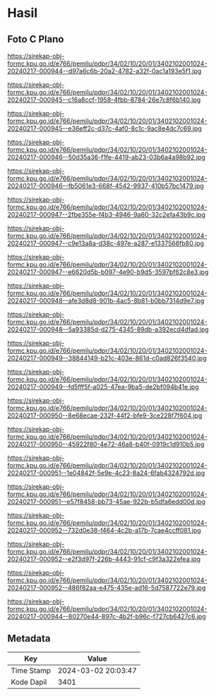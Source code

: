 # Hasil

## Foto C Plano

https://sirekap-obj-formc.kpu.go.id/e766/pemilu/pdpr/34/02/10/20/01/3402102001024-20240217-000944--d97a6c6b-20a2-4782-a32f-0ac1a193e5f1.jpg

https://sirekap-obj-formc.kpu.go.id/e766/pemilu/pdpr/34/02/10/20/01/3402102001024-20240217-000945--c16a8ccf-1958-4fbb-8784-26e7c8f6b140.jpg

https://sirekap-obj-formc.kpu.go.id/e766/pemilu/pdpr/34/02/10/20/01/3402102001024-20240217-000945--e36eff2c-d37c-4af0-8c1c-9ac8e4dc7c69.jpg

https://sirekap-obj-formc.kpu.go.id/e766/pemilu/pdpr/34/02/10/20/01/3402102001024-20240217-000946--50d35a36-f1fe-4419-ab23-03b6a4a98b92.jpg

https://sirekap-obj-formc.kpu.go.id/e766/pemilu/pdpr/34/02/10/20/01/3402102001024-20240217-000946--fb5061e3-668f-4542-9937-410b57bc1479.jpg

https://sirekap-obj-formc.kpu.go.id/e766/pemilu/pdpr/34/02/10/20/01/3402102001024-20240217-000947--2fbe355e-f4b3-4946-9a60-32c2efa43b9c.jpg

https://sirekap-obj-formc.kpu.go.id/e766/pemilu/pdpr/34/02/10/20/01/3402102001024-20240217-000947--c9e13a8a-d38c-497e-a287-e1337566fb80.jpg

https://sirekap-obj-formc.kpu.go.id/e766/pemilu/pdpr/34/02/10/20/01/3402102001024-20240217-000947--e6620d5b-b097-4e90-b9d5-3597bf62c8e3.jpg

https://sirekap-obj-formc.kpu.go.id/e766/pemilu/pdpr/34/02/10/20/01/3402102001024-20240217-000948--afe3d8d8-901b-4ac5-8b81-b0bb7314d9e7.jpg

https://sirekap-obj-formc.kpu.go.id/e766/pemilu/pdpr/34/02/10/20/01/3402102001024-20240217-000948--5a93385d-d275-4345-89db-a392ecd4dfad.jpg

https://sirekap-obj-formc.kpu.go.id/e766/pemilu/pdpr/34/02/10/20/01/3402102001024-20240217-000949--38844149-b21c-403e-861d-c0ad826f3540.jpg

https://sirekap-obj-formc.kpu.go.id/e766/pemilu/pdpr/34/02/10/20/01/3402102001024-20240217-000949--fd5fff5f-a025-47ea-9ba5-de2bf094b41e.jpg

https://sirekap-obj-formc.kpu.go.id/e766/pemilu/pdpr/34/02/10/20/01/3402102001024-20240217-000950--8e68ecae-232f-44f2-bfe9-3ce228f7f604.jpg

https://sirekap-obj-formc.kpu.go.id/e766/pemilu/pdpr/34/02/10/20/01/3402102001024-20240217-000950--45922f80-4e72-46a8-b40f-0919c1d910b5.jpg

https://sirekap-obj-formc.kpu.go.id/e766/pemilu/pdpr/34/02/10/20/01/3402102001024-20240217-000951--1e04842f-5e9e-4c23-8a24-6fab4324792d.jpg

https://sirekap-obj-formc.kpu.go.id/e766/pemilu/pdpr/34/02/10/20/01/3402102001024-20240217-000951--e57f8458-bb73-45ae-922b-b5dfa6edd00d.jpg

https://sirekap-obj-formc.kpu.go.id/e766/pemilu/pdpr/34/02/10/20/01/3402102001024-20240217-000952--732d0e38-f464-4c2b-a17b-7cae4ccff081.jpg

https://sirekap-obj-formc.kpu.go.id/e766/pemilu/pdpr/34/02/10/20/01/3402102001024-20240217-000952--e2f3d97f-226b-4443-91cf-c9f3a322efea.jpg

https://sirekap-obj-formc.kpu.go.id/e766/pemilu/pdpr/34/02/10/20/01/3402102001024-20240217-000952--486f82aa-e475-435e-ad16-5d7587722e79.jpg

https://sirekap-obj-formc.kpu.go.id/e766/pemilu/pdpr/34/02/10/20/01/3402102001024-20240217-000944--80270e44-897c-4b2f-b96c-f727cb6427c6.jpg


## Metadata

| Key        | Value               |
| ---------- | ------------------- |
| Time Stamp | 2024-03-02 20:03:47 |
| Kode Dapil | 3401                |



